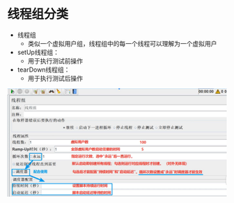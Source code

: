 # 线程组分类

- 线程组
  - 类似一个虚拟用户组，线程组中的每一个线程可以理解为一个虚拟用户
- setUp线程组：
  - 用于执行测试前操作
- tearDown线程组：
  - 用于执行测试后操作

![image-20220618183555016](https://raw.githubusercontent.com/wongzz0019/blog/master/JMeter/img/image-20220618183555016.png)

